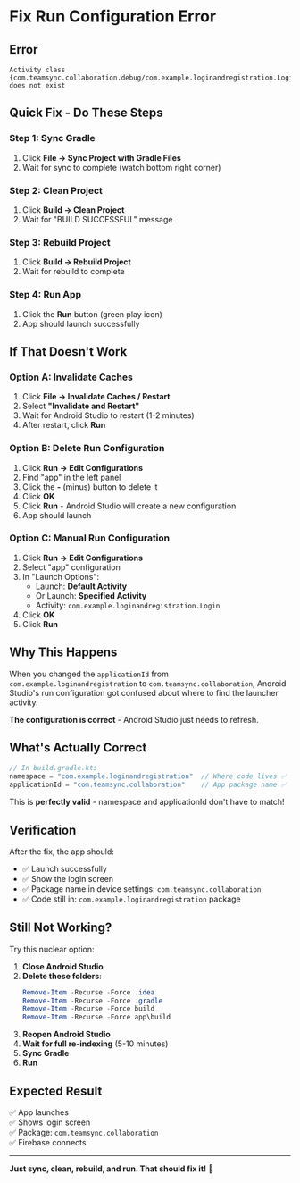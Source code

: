 # Fix Run Configuration Error

## Error
```
Activity class {com.teamsync.collaboration.debug/com.example.loginandregistration.Login} does not exist
```

## Quick Fix - Do These Steps

### Step 1: Sync Gradle
1. Click **File → Sync Project with Gradle Files**
2. Wait for sync to complete (watch bottom right corner)

### Step 2: Clean Project
1. Click **Build → Clean Project**
2. Wait for "BUILD SUCCESSFUL" message

### Step 3: Rebuild Project
1. Click **Build → Rebuild Project**
2. Wait for rebuild to complete

### Step 4: Run App
1. Click the **Run** button (green play icon)
2. App should launch successfully

## If That Doesn't Work

### Option A: Invalidate Caches
1. Click **File → Invalidate Caches / Restart**
2. Select **"Invalidate and Restart"**
3. Wait for Android Studio to restart (1-2 minutes)
4. After restart, click **Run**

### Option B: Delete Run Configuration
1. Click **Run → Edit Configurations**
2. Find "app" in the left panel
3. Click the **-** (minus) button to delete it
4. Click **OK**
5. Click **Run** - Android Studio will create a new configuration
6. App should launch

### Option C: Manual Run Configuration
1. Click **Run → Edit Configurations**
2. Select "app" configuration
3. In "Launch Options":
   - Launch: **Default Activity**
   - Or Launch: **Specified Activity**
   - Activity: `com.example.loginandregistration.Login`
4. Click **OK**
5. Click **Run**

## Why This Happens

When you changed the `applicationId` from `com.example.loginandregistration` to `com.teamsync.collaboration`, Android Studio's run configuration got confused about where to find the launcher activity.

**The configuration is correct** - Android Studio just needs to refresh.

## What's Actually Correct

```kotlin
// In build.gradle.kts
namespace = "com.example.loginandregistration"  // Where code lives ✅
applicationId = "com.teamsync.collaboration"    // App package name ✅
```

This is **perfectly valid** - namespace and applicationId don't have to match!

## Verification

After the fix, the app should:
- ✅ Launch successfully
- ✅ Show the login screen
- ✅ Package name in device settings: `com.teamsync.collaboration`
- ✅ Code still in: `com.example.loginandregistration` package

## Still Not Working?

Try this nuclear option:

1. **Close Android Studio**
2. **Delete these folders**:
   ```powershell
   Remove-Item -Recurse -Force .idea
   Remove-Item -Recurse -Force .gradle
   Remove-Item -Recurse -Force build
   Remove-Item -Recurse -Force app\build
   ```
3. **Reopen Android Studio**
4. **Wait for full re-indexing** (5-10 minutes)
5. **Sync Gradle**
6. **Run**

## Expected Result

✅ App launches  
✅ Shows login screen  
✅ Package: `com.teamsync.collaboration`  
✅ Firebase connects  

---

**Just sync, clean, rebuild, and run. That should fix it!** 🚀
